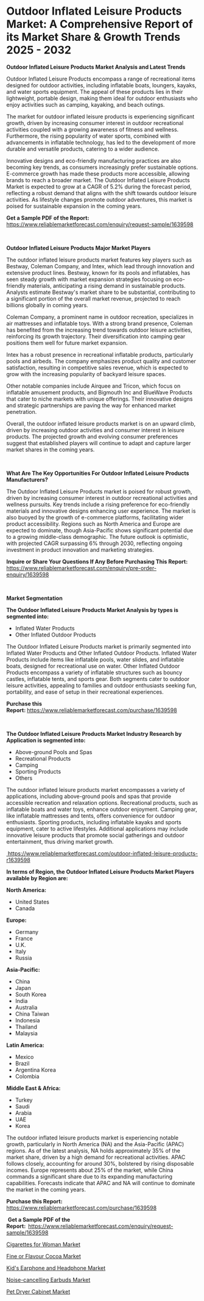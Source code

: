 <p><h1>Outdoor Inflated Leisure Products Market: A Comprehensive Report of its Market Share & Growth Trends 2025 - 2032</h1></p><p><strong>Outdoor Inflated Leisure Products Market Analysis and Latest Trends</strong></p>
<p><p>Outdoor Inflated Leisure Products encompass a range of recreational items designed for outdoor activities, including inflatable boats, loungers, kayaks, and water sports equipment. The appeal of these products lies in their lightweight, portable design, making them ideal for outdoor enthusiasts who enjoy activities such as camping, kayaking, and beach outings.</p><p>The market for outdoor inflated leisure products is experiencing significant growth, driven by increasing consumer interest in outdoor recreational activities coupled with a growing awareness of fitness and wellness. Furthermore, the rising popularity of water sports, combined with advancements in inflatable technology, has led to the development of more durable and versatile products, catering to a wider audience.</p><p>Innovative designs and eco-friendly manufacturing practices are also becoming key trends, as consumers increasingly prefer sustainable options. E-commerce growth has made these products more accessible, allowing brands to reach a broader market. The Outdoor Inflated Leisure Products Market is expected to grow at a CAGR of 5.2% during the forecast period, reflecting a robust demand that aligns with the shift towards outdoor leisure activities. As lifestyle changes promote outdoor adventures, this market is poised for sustainable expansion in the coming years.</p></p>
<p><strong>Get a Sample PDF of the Report:&nbsp;</strong> <a href="https://www.reliablemarketforecast.com/enquiry/request-sample/1639598?utm_campaign=1903&utm_medium=2&utm_source=Github&utm_content=ia&utm_term=05042025&utm_id=outdoor-inflated-leisure-products">https://www.reliablemarketforecast.com/enquiry/request-sample/1639598</a></p>
<p>&nbsp;</p>
<p><strong>Outdoor Inflated Leisure Products Major Market Players</strong></p>
<p><p>The outdoor inflated leisure products market features key players such as Bestway, Coleman Company, and Intex, which lead through innovation and extensive product lines. Bestway, known for its pools and inflatables, has seen steady growth with market expansion strategies focusing on eco-friendly materials, anticipating a rising demand in sustainable products. Analysts estimate Bestway's market share to be substantial, contributing to a significant portion of the overall market revenue, projected to reach billions globally in coming years.</p><p>Coleman Company, a prominent name in outdoor recreation, specializes in air mattresses and inflatable toys. With a strong brand presence, Coleman has benefited from the increasing trend towards outdoor leisure activities, reinforcing its growth trajectory. Their diversification into camping gear positions them well for future market expansion.</p><p>Intex has a robust presence in recreational inflatable products, particularly pools and airbeds. The company emphasizes product quality and customer satisfaction, resulting in competitive sales revenue, which is expected to grow with the increasing popularity of backyard leisure spaces.</p><p>Other notable companies include Airquee and Tricon, which focus on inflatable amusement products, and Bigmouth Inc and BlueWave Products that cater to niche markets with unique offerings. Their innovative designs and strategic partnerships are paving the way for enhanced market penetration.</p><p>Overall, the outdoor inflated leisure products market is on an upward climb, driven by increasing outdoor activities and consumer interest in leisure products. The projected growth and evolving consumer preferences suggest that established players will continue to adapt and capture larger market shares in the coming years.</p></p>
<p>&nbsp;</p>
<p><strong>What Are The Key Opportunities For Outdoor Inflated Leisure Products Manufacturers?</strong></p>
<p><p>The Outdoor Inflated Leisure Products market is poised for robust growth, driven by increasing consumer interest in outdoor recreational activities and wellness pursuits. Key trends include a rising preference for eco-friendly materials and innovative designs enhancing user experience. The market is also buoyed by the growth of e-commerce platforms, facilitating wider product accessibility. Regions such as North America and Europe are expected to dominate, though Asia-Pacific shows significant potential due to a growing middle-class demographic. The future outlook is optimistic, with projected CAGR surpassing 6% through 2030, reflecting ongoing investment in product innovation and marketing strategies.</p></p>
<p><strong>Inquire or Share Your Questions If Any Before Purchasing This Report:</strong> <a href="https://www.reliablemarketforecast.com/enquiry/pre-order-enquiry/1639598?utm_campaign=1903&utm_medium=2&utm_source=Github&utm_content=ia&utm_term=05042025&utm_id=outdoor-inflated-leisure-products">https://www.reliablemarketforecast.com/enquiry/pre-order-enquiry/1639598</a></p>
<p>&nbsp;</p>
<p><strong>Market Segmentation</strong></p>
<p><strong>The Outdoor Inflated Leisure Products Market Analysis by types is segmented into:</strong></p>
<p><ul><li>Inflated Water Products</li><li>Other Inflated Outdoor Products</li></ul></p>
<p><p>The Outdoor Inflated Leisure Products market is primarily segmented into Inflated Water Products and Other Inflated Outdoor Products. Inflated Water Products include items like inflatable pools, water slides, and inflatable boats, designed for recreational use on water. Other Inflated Outdoor Products encompass a variety of inflatable structures such as bouncy castles, inflatable tents, and sports gear. Both segments cater to outdoor leisure activities, appealing to families and outdoor enthusiasts seeking fun, portability, and ease of setup in their recreational experiences.</p></p>
<p><strong>Purchase this Report:&nbsp;</strong><a href="https://www.reliablemarketforecast.com/purchase/1639598?utm_campaign=1903&utm_medium=2&utm_source=Github&utm_content=ia&utm_term=05042025&utm_id=outdoor-inflated-leisure-products">https://www.reliablemarketforecast.com/purchase/1639598</a></p>
<p>&nbsp;</p>
<p><strong>The Outdoor Inflated Leisure Products Market Industry Research by Application is segmented into:</strong></p>
<p><ul><li>Above-ground Pools and Spas</li><li>Recreational Products</li><li>Camping</li><li>Sporting Products</li><li>Others</li></ul></p>
<p><p>The outdoor inflated leisure products market encompasses a variety of applications, including above-ground pools and spas that provide accessible recreation and relaxation options. Recreational products, such as inflatable boats and water toys, enhance outdoor enjoyment. Camping gear, like inflatable mattresses and tents, offers convenience for outdoor enthusiasts. Sporting products, including inflatable kayaks and sports equipment, cater to active lifestyles. Additional applications may include innovative leisure products that promote social gatherings and outdoor entertainment, thus driving market growth.</p></p>
<p><a href="https://www.reliablemarketforecast.com/outdoor-inflated-leisure-products-r1639598?utm_campaign=1903&utm_medium=2&utm_source=Github&utm_content=ia&utm_term=05042025&utm_id=outdoor-inflated-leisure-products">&nbsp;https://www.reliablemarketforecast.com/outdoor-inflated-leisure-products-r1639598</a></p>
<p><strong>In terms of Region, the Outdoor Inflated Leisure Products Market Players available by Region are:</strong></p>
<p>
    <p> <strong> North America: </strong>
        <ul>
            <li>United States</li>
            <li>Canada</li>
        </ul>
        </p> 
    <p> <strong> Europe: </strong>
        <ul>
            <li>Germany</li>
            <li>France</li>
            <li>U.K.</li>
            <li>Italy</li>
            <li>Russia</li>
        </ul>
        </p> 
    <p> <strong> Asia-Pacific: </strong>
        <ul>
            <li>China</li>
            <li>Japan</li>
            <li>South Korea</li>
            <li>India</li>
            <li>Australia</li>
            <li>China Taiwan</li>
            <li>Indonesia</li>
            <li>Thailand</li>
            <li>Malaysia</li>
        </ul>
        </p> 
    <p> <strong> Latin America: </strong>
        <ul>
            <li>Mexico</li>
            <li>Brazil</li>
            <li>Argentina Korea</li>
            <li>Colombia</li>
        </ul>
        </p> 
    <p> <strong> Middle East & Africa: </strong>
        <ul>
            <li>Turkey</li>
            <li>Saudi</li>
            <li>Arabia</li>
            <li>UAE</li>
            <li>Korea</li>
        </ul>
    </p>
    </p>
<p><p>The outdoor inflated leisure products market is experiencing notable growth, particularly in North America (NA) and the Asia-Pacific (APAC) regions. As of the latest analysis, NA holds approximately 35% of the market share, driven by a high demand for recreational activities. APAC follows closely, accounting for around 30%, bolstered by rising disposable incomes. Europe represents about 25% of the market, while China commands a significant share due to its expanding manufacturing capabilities. Forecasts indicate that APAC and NA will continue to dominate the market in the coming years.</p></p>
<p><strong>Purchase this Report: </strong><a href="https://www.reliablemarketforecast.com/purchase/1639598?utm_campaign=1903&utm_medium=2&utm_source=Github&utm_content=ia&utm_term=05042025&utm_id=outdoor-inflated-leisure-products">https://www.reliablemarketforecast.com/purchase/1639598</a></p>
<p>&nbsp;<strong>Get a Sample PDF of the Report:&nbsp;&nbsp;</strong><a href="https://www.reliablemarketforecast.com/enquiry/request-sample/1639598?utm_campaign=1903&utm_medium=2&utm_source=Github&utm_content=ia&utm_term=05042025&utm_id=outdoor-inflated-leisure-products">https://www.reliablemarketforecast.com/enquiry/request-sample/1639598</a></p>
<p><strong></strong></p>
<p><p><a href="https://github.com/ashepherd82/Market-Research-Report-List-7/blob/main/cigarettes-for-woman-market.md?utm_campaign=1903&utm_medium=2&utm_source=Github&utm_content=ia&utm_term=05042025&utm_id=outdoor-inflated-leisure-products">Cigarettes for Woman Market</a></p><p><a href="https://github.com/irfadac/Market-Research-Report-List-5/blob/main/fine-or-flavour-cocoa-market.md?utm_campaign=1903&utm_medium=2&utm_source=Github&utm_content=ia&utm_term=05042025&utm_id=outdoor-inflated-leisure-products">Fine or Flavour Cocoa Market</a></p><p><a href="https://github.com/ifsahvadenah/Market-Research-Report-List-1/blob/main/kids-earphone-and-headphone-market.md?utm_campaign=1903&utm_medium=2&utm_source=Github&utm_content=ia&utm_term=05042025&utm_id=outdoor-inflated-leisure-products">Kid's Earphone and Headphone Market</a></p><p><a href="https://github.com/vasosblenksk/Market-Research-Report-List-1/blob/main/noise-cancelling-earbuds-market.md?utm_campaign=1903&utm_medium=2&utm_source=Github&utm_content=ia&utm_term=05042025&utm_id=outdoor-inflated-leisure-products">Noise-cancelling Earbuds Market</a></p><p><a href="https://github.com/merzafairy04/Market-Research-Report-List-1/blob/main/pet-dryer-cabinet-market.md?utm_campaign=1903&utm_medium=2&utm_source=Github&utm_content=ia&utm_term=05042025&utm_id=outdoor-inflated-leisure-products">Pet Dryer Cabinet Market</a></p></p>
